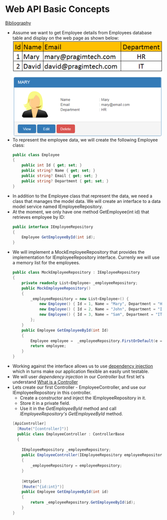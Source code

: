 # Web API Basic Concepts

[Bibliography](Bibliography.md)

- Assume we want to get Employee details from Employees database table and display on the web page as shown below:
  ![Employee Data](../tutorial_images/employee_data.png)
- To represent the employee data, we will create the following Employee class:
  ```c#
  public class Employee
  {
      public int Id { get; set; }
      public string? Name { get; set; }
      public string? Email { get; set; }
      public string? Department { get; set; }  
  }
  ```
- In addition to the Employee class that represent the data, we need a class that manages the model data. We will create an interface to a data model service named IEmployeeRepository. 
- At the moment, we only have one method GetEmployee(int id) that retrieves employee by ID:
  ```c#
  public interface IEmployeeRepository
  {
      Employee GetEmployeeById(int id);
  }
  ```
- We will implement a MockEmployeeRepository that provides the implementation for IEmployeeRepository interface. Currenly we will use a memory list for the employees.
  ```c#
  public class MockEmployeeRepository : IEmployeeRepository
  {
      private readonly List<Employee> _employeeRepository;  
      public MockEmployeeRepository()
      {
          _employeeRepository = new List<Employee>() {
              new Employee() { Id = 1, Name = "Mary", Department = "HR", Email = "mary@pragimtech.com" },
              new Employee() { Id = 2, Name = "John", Department = "IT", Email = "john@pragimtech.com" },
              new Employee() { Id = 3, Name = "Sam", Department = "IT", Email = "sam@pragimtech.com" },
          };
      }
      public Employee GetEmployeeById(int Id)
      {
          Employee employee =  _employeeRepository.FirstOrDefault(e => e.Id == Id);
          return employee;
      }
  }
  ```
 - Working against the interface allows us to use [dependency injection](dependency_injection.md) which in turns make our application flexible an easily unit testable.
 - We will user *dependency injection* in our *Controller* but first let's understand [What is a Controller](controller.md)
 - Lets create our first Controller - EmployeeController, and use our IEmployeeRepository in this controller.
   - Create a constructor and inject the IEmployeeRepository in it.
   - Store it in a private field.
   - Use it in the *GetEmployeeById* method and call *IEmployeeRepository's GetEmployeeById* method.
    ```c#
    [ApiController]
	  [Route("[controller]")]
	  public class EmployeeController : ControllerBase
	  {
        
        IEmployeeRepository _employeeRepository;
        public EmployeeController(IEmployeeRepository employeeRepository)
        {
            _employeeRepository = employeeRepository;
        }
        
        [HttpGet]
        [Route("{id:int}")]
        public Employee GetEmployeeById(int id) 
        {
            return _employeeRepository.GetEmployeeById(id);
        }
    }
    ```




